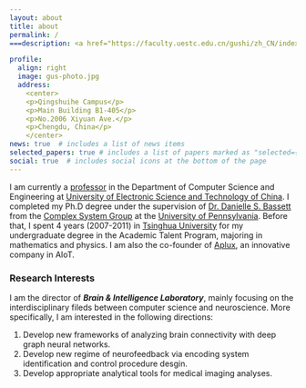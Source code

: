 ```yaml
---
layout: about
title: about
permalink: /
===description: <a href="https://faculty.uestc.edu.cn/gushi/zh_CN/index.htm">Department of Computer Science @ UESTC</a>.

profile:
  align: right
  image: gus-photo.jpg
  address: 
    <center>
    <p>Qingshuihe Campus</p>
    <p>Main Building B1-405</p>
    <p>No.2006 Xiyuan Ave.</p>
    <p>Chengdu, China</p>
    </center>
news: true  # includes a list of news items
selected_papers: true # includes a list of papers marked as "selected={true}"
social: true  # includes social icons at the bottom of the page
---
```

I am currently a [professor](https://faculty.uestc.edu.cn/gushi/zh_CN/index.htm) in the Department of Computer Science
and Engineering at [University of Electronic Science and Technology of China](https://www.uestc.edu.cn/). I completed
my Ph.D degree under the supervision of [Dr. Danielle S. Bassett](https://www.seas.upenn.edu/directory/profile.php?ID=193) 
from the [Complex System Group](https://complexsystemsupenn.com/) at the [University of Pennsylvania](https://www.upenn.edu/). 
Before that, I spent 4 years (2007-2011) in [Tsinghua University](https://www.tsinghua.edu.cn/) for my undergraduate 
degree in the Academic Talent Program, majoring in mathematics and physics. I am also the co-founder of [Aplux](http://www.aidlearning.net/index.html), 
an innovative company in AIoT. 

### Research Interests
 I am the director of <em><strong>Brain & Intelligence Laboratory</strong></em>, mainly focusing on the interdisciplinary fileds between computer science and neuroscience. More specifically, I am interested in the following directions:
1. Develop new frameworks of analyzing brain connectivity with deep graph neural networks. 
2. Develop new regime of neurofeedback via encoding system identification and control procedure desgin.
3. Develop appropriate analytical tools for medical imaging analyses. 

